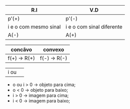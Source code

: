 
| R.I                   | V.D                       |
| --------------------- | ------------------------- |
| p'(+)                 | p'(-)                     |
| i e o com mesmo sinal | i e o com sinal diferente |
| A(-)                  | A(+)                      |

| concâvo      | convexo      |
| ------------ | ------------ |
| f(+) -> R(+) | f(-) -> R(-) |

|       |     |
| ----- | --- |
| i ou  |     |

- o ou i > 0 → objeto para cima;
- o < 0 → objeto para baixo;
- i > 0 → imagem para cima;
- i < 0 → imagem para baixo;

